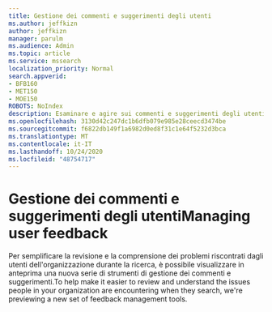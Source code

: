 ```yaml
---
title: Gestione dei commenti e suggerimenti degli utenti
ms.author: jeffkizn
author: jeffkizn
manager: parulm
ms.audience: Admin
ms.topic: article
ms.service: mssearch
localization_priority: Normal
search.appverid:
- BFB160
- MET150
- MOE150
ROBOTS: NoIndex
description: Esaminare e agire sui commenti e suggerimenti degli utenti in Microsoft Search
ms.openlocfilehash: 3130d42c247dc1b6dfb079e985e28ceecd3474be
ms.sourcegitcommit: f6822db149f1a6982d0ed8f31c1e64f5232d3bca
ms.translationtype: MT
ms.contentlocale: it-IT
ms.lasthandoff: 10/24/2020
ms.locfileid: "48754717"
---
```

# <a name="managing-user-feedback"></a><span data-ttu-id="f82d2-103">Gestione dei commenti e suggerimenti degli utenti</span><span class="sxs-lookup"><span data-stu-id="f82d2-103">Managing user feedback</span></span>

<span data-ttu-id="f82d2-104">Per semplificare la revisione e la comprensione dei problemi riscontrati dagli utenti dell'organizzazione durante la ricerca, è possibile visualizzare in anteprima una nuova serie di strumenti di gestione dei commenti e suggerimenti.</span><span class="sxs-lookup"><span data-stu-id="f82d2-104">To help make it easier to review and understand the issues people in your organization are encountering when they search, we're previewing a new set of feedback management tools.</span></span>
